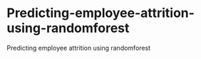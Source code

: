 # Predicting-employee-attrition-using-randomforest
Predicting employee attrition using randomforest
